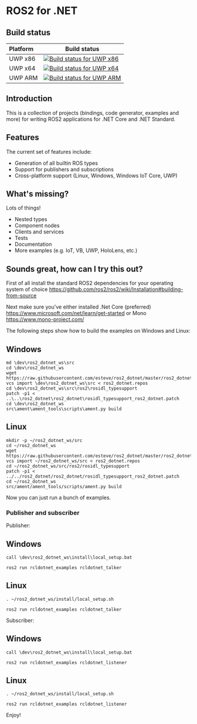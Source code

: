 ROS2 for .NET
=============

Build status
------------

| Platform  | Build status |
|:--------------|--------------|
| UWP x86 | [![Build status for UWP x86](https://estevefernandez.visualstudio.com/_apis/public/build/definitions/eb47ae83-8d6a-4928-9220-843167919f4f/12/badge)](https://estevefernandez.visualstudio.com/ros2-dotnet/_build/index?definitionId=12) |
| UWP x64 | [![Build status for UWP x64](https://estevefernandez.visualstudio.com/_apis/public/build/definitions/eb47ae83-8d6a-4928-9220-843167919f4f/13/badge)](https://estevefernandez.visualstudio.com/ros2-dotnet/_build/index?definitionId=13) |
| UWP ARM | [![Build status for UWP ARM](https://estevefernandez.visualstudio.com/_apis/public/build/definitions/eb47ae83-8d6a-4928-9220-843167919f4f/7/badge)](https://estevefernandez.visualstudio.com/ros2-dotnet/_build/index?definitionId=7)  |

Introduction
------------

This is a collection of projects (bindings, code generator, examples and more) for writing ROS2
applications for .NET Core and .NET Standard.

Features
--------

The current set of features include:
- Generation of all builtin ROS types
- Support for publishers and subscriptions
- Cross-platform support (Linux, Windows, Windows IoT Core, UWP)

What's missing?
---------------

Lots of things!
- Nested types
- Component nodes
- Clients and services
- Tests
- Documentation
- More examples (e.g. IoT, VB, UWP, HoloLens, etc.)

Sounds great, how can I try this out?
-------------------------------------

First of all install the standard ROS2 dependencies for your operating system of choice https://github.com/ros2/ros2/wiki/Installation#building-from-source

Next make sure you've either installed .Net Core (preferred) https://www.microsoft.com/net/learn/get-started or Mono https://www.mono-project.com/

The following steps show how to build the examples on Windows and Linux:

Windows
-------

```
md \dev\ros2_dotnet_ws\src
cd \dev\ros2_dotnet_ws
wget https://raw.githubusercontent.com/esteve/ros2_dotnet/master/ros2_dotnet.repos
vcs import \dev\ros2_dotnet_ws\src < ros2_dotnet.repos
cd \dev\ros2_dotnet_ws\src\ros2\rosidl_typesupport
patch -p1 < ..\..\ros2_dotnet\ros2_dotnet\rosidl_typesupport_ros2_dotnet.patch
cd \dev\ros2_dotnet_ws
src\ament\ament_tools\scripts\ament.py build
```

Linux
-----

```
mkdir -p ~/ros2_dotnet_ws/src
cd ~/ros2_dotnet_ws
wget https://raw.githubusercontent.com/esteve/ros2_dotnet/master/ros2_dotnet.repos
vcs import ~/ros2_dotnet_ws/src < ros2_dotnet.repos
cd ~/ros2_dotnet_ws/src/ros2/rosidl_typesupport
patch -p1 < ../../ros2_dotnet/ros2_dotnet/rosidl_typesupport_ros2_dotnet.patch
cd ~/ros2_dotnet_ws
src/ament/ament_tools/scripts/ament.py build
```

Now you can just run a bunch of examples.

### Publisher and subscriber

Publisher:

Windows
-------

```
call \dev\ros2_dotnet_ws\install\local_setup.bat

ros2 run rcldotnet_examples rcldotnet_talker
```

Linux
-----

```
. ~/ros2_dotnet_ws/install/local_setup.sh

ros2 run rcldotnet_examples rcldotnet_talker
```

Subscriber:

Windows
-------

```
call \dev\ros2_dotnet_ws\install\local_setup.bat

ros2 run rcldotnet_examples rcldotnet_listener
```

Linux
-----

```
. ~/ros2_dotnet_ws/install/local_setup.sh

ros2 run rcldotnet_examples rcldotnet_listener
```

Enjoy!
